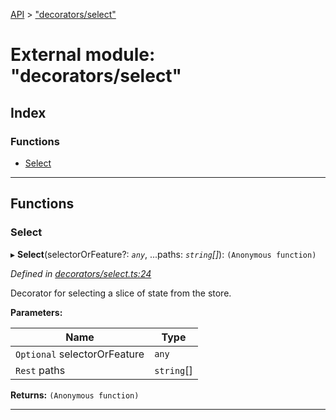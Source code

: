 [API](../README.md) > ["decorators/select"](../modules/_decorators_select_.md)

# External module: "decorators/select"

## Index

### Functions

* [Select](_decorators_select_.md#select)

---

## Functions

<a id="select"></a>

###  Select

▸ **Select**(selectorOrFeature?: *`any`*, ...paths: *`string`[]*): `(Anonymous function)`

*Defined in [decorators/select.ts:24](https://github.com/ngxs/store/blob/7d8137d/packages/store/src/decorators/select.ts#L24)*

Decorator for selecting a slice of state from the store.

**Parameters:**

| Name | Type |
| ------ | ------ |
| `Optional` selectorOrFeature | `any` |
| `Rest` paths | `string`[] |

**Returns:** `(Anonymous function)`

___


